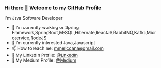 ### Hi there 👋 Welcome to my GitHub Profile

I'm Java Software Developer

- 🔭 I’m currently working on Spring Framework,SpringBoot,MySQL,Hibernate,ReactJS,RabbitMQ,Kafka,Microservice,NodeJS
- 🌱 I’m currently interested Java,Javascript
- 📫 How to reach me: mmericcana@gmail.com
- 👔 My LinkedIn Profile: [@Linkedin](https://www.linkedin.com/in/mericcana/)
- 📖 My Medium Profile: [@Medium](https://medium.com/@mericcana)
